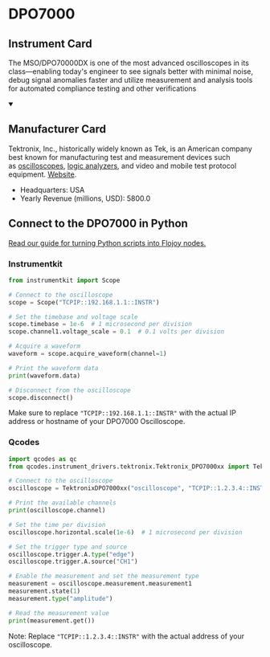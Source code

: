 
# DPO7000

## Instrument Card

The MSO/DPO70000DX is one of the most advanced oscilloscopes in its class—enabling today's engineer to see signals better with minimal noise, debug signal anomalies faster and utilize measurement and analysis tools for automated compliance testing and other verifications

<details open>
<summary><h2>Manufacturer Card</h2></summary>

Tektronix, Inc., historically widely known as Tek, is an American company best known for manufacturing test and measurement devices such as [oscilloscopes](https://en.wikipedia.org/wiki/Oscilloscope), [logic analyzers](https://en.wikipedia.org/wiki/Logic_analyzer), and video and mobile test protocol equipment. <a href="https://www.tek.com/en">Website</a>.

<ul>
  <li>Headquarters: USA</li>
  <li>Yearly Revenue (millions, USD): 5800.0</li>
</ul>
</details>

## Connect to the DPO7000 in Python

[Read our guide for turning Python scripts into Flojoy nodes.](https://docs.flojoy.ai/custom-nodes/creating-custom-node/)


### Instrumentkit


```python
from instrumentkit import Scope

# Connect to the oscilloscope
scope = Scope("TCPIP::192.168.1.1::INSTR")

# Set the timebase and voltage scale
scope.timebase = 1e-6  # 1 microsecond per division
scope.channel1.voltage_scale = 0.1  # 0.1 volts per division

# Acquire a waveform
waveform = scope.acquire_waveform(channel=1)

# Print the waveform data
print(waveform.data)

# Disconnect from the oscilloscope
scope.disconnect()
```

Make sure to replace `"TCPIP::192.168.1.1::INSTR"` with the actual IP address or hostname of your DPO7000 Oscilloscope.

### Qcodes

```python
import qcodes as qc
from qcodes.instrument_drivers.tektronix.Tektronix_DPO7000xx import TektronixDPO7000xx

# Connect to the oscilloscope
oscilloscope = TektronixDPO7000xx("oscilloscope", "TCPIP::1.2.3.4::INSTR")

# Print the available channels
print(oscilloscope.channel)

# Set the time per division
oscilloscope.horizontal.scale(1e-6)  # 1 microsecond per division

# Set the trigger type and source
oscilloscope.trigger.A.type("edge")
oscilloscope.trigger.A.source("CH1")

# Enable the measurement and set the measurement type
measurement = oscilloscope.measurement.measurement1
measurement.state(1)
measurement.type("amplitude")

# Read the measurement value
print(measurement.get())
```

Note: Replace `"TCPIP::1.2.3.4::INSTR"` with the actual address of your oscilloscope.

